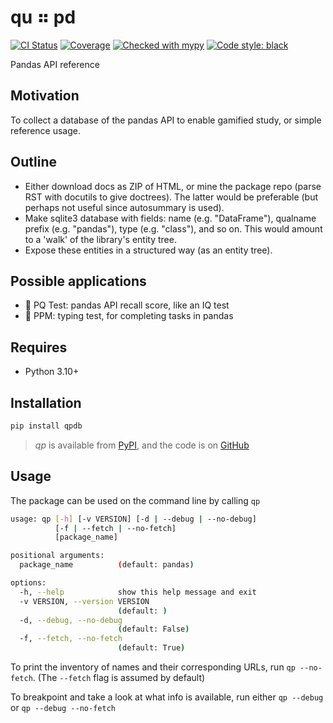 # qu ⠶ pd

[![CI Status](https://github.com/qu-arx/qp/actions/workflows/master.yml/badge.svg)](https://github.com/qu-arx/qp/actions/workflows/master.yml)
[![Coverage](https://codecov.io/gh/qu-arx/qp/branch/master/graph/badge.svg)](https://codecov.io/github/qu-arx/qp)
[![Checked with mypy](http://www.mypy-lang.org/static/mypy_badge.svg)](http://mypy-lang.org)
[![Code style: black](https://img.shields.io/badge/code%20style-black-000000.svg)](https://github.com/psf/black)

Pandas API reference

## Motivation

To collect a database of the pandas API to enable gamified study,
or simple reference usage.

## Outline

- Either download docs as ZIP of HTML, or mine the package repo (parse RST with docutils to give
  doctrees). The latter would be preferable (but perhaps not useful since autosummary is used).
- Make sqlite3 database with fields: name (e.g. "DataFrame"), qualname prefix (e.g. "pandas"), type
  (e.g. "class"), and so on. This would amount to a 'walk' of the library's entity tree.
- Expose these entities in a structured way (as an entity tree).

## Possible applications

- 🐼 PQ Test: pandas API recall score, like an IQ test
- 🐼 PPM: typing test, for completing tasks in pandas

## Requires

- Python 3.10+

## Installation

```sh
pip install qpdb
```

> _qp_ is available from [PyPI](https://pypi.org/project/qpdb), and
> the code is on [GitHub](https://github.com/qu-arx/qp)

## Usage

The package can be used on the command line by calling `qp`

```sh
usage: qp [-h] [-v VERSION] [-d | --debug | --no-debug]
          [-f | --fetch | --no-fetch]
          [package_name]

positional arguments:
  package_name          (default: pandas)

options:
  -h, --help            show this help message and exit
  -v VERSION, --version VERSION
                        (default: )
  -d, --debug, --no-debug
                        (default: False)
  -f, --fetch, --no-fetch
                        (default: True)
```

To print the inventory of names and their corresponding URLs,
run `qp --no-fetch`. (The `--fetch` flag is assumed by default)

To breakpoint and take a look at what info is available, run either 
`qp --debug` or `qp --debug --no-fetch`
